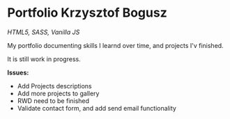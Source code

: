 # Portfolio Krzysztof Bogusz

*HTML5, SASS, Vanilla JS*

My portfolio documenting skills I learnd over time, and projects I'v finished.

It is still work in progress. 

**Issues:**
- Add Projects descriptions
- Add more projects to gallery
- RWD need to be finished
- Validate contact form, and add send email functionality 
